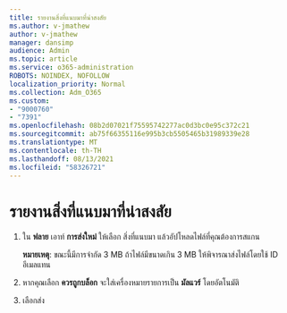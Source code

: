 ```yaml
---
title: รายงานสิ่งที่แนบมาที่น่าสงสัย
ms.author: v-jmathew
author: v-jmathew
manager: dansimp
audience: Admin
ms.topic: article
ms.service: o365-administration
ROBOTS: NOINDEX, NOFOLLOW
localization_priority: Normal
ms.collection: Adm_O365
ms.custom:
- "9000760"
- "7391"
ms.openlocfilehash: 08b2d07021f75595742277ac0d3bc0e95c372c21
ms.sourcegitcommit: ab75f66355116e995b3cb5505465b31989339e28
ms.translationtype: MT
ms.contentlocale: th-TH
ms.lasthandoff: 08/13/2021
ms.locfileid: "58326721"
---
```

# <a name="report-suspicious-attachments"></a>รายงานสิ่งที่แนบมาที่น่าสงสัย

1. ใน **ฟลาย** เอาท์ **การส่งใหม่** ให้เลือก สิ่งที่แนบมา แล้วอัปโหลดไฟล์ที่คุณต้องการสแกน
    
    **หมายเหตุ**: ขณะนี้มีการจํากัด 3 MB ถ้าไฟล์มีขนาดเกิน 3 MB ให้พิจารณาส่งไฟล์โดยใช้ ID อีเมลแทน
2. หากคุณเลือก **ควรถูกบล็อก** จะใส่เครื่องหมายรายการเป็น **มัลแวร์** โดยอัตโนมัติ
3. เลือกส่ง
